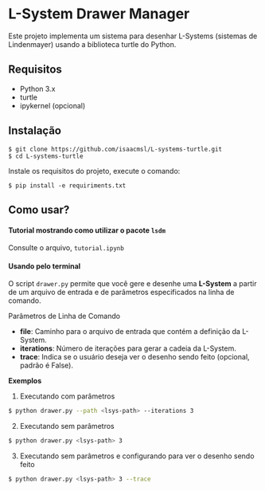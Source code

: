 # L-System Drawer Manager

Este projeto implementa um sistema para desenhar L-Systems (sistemas de Lindenmayer) usando a biblioteca turtle do Python.

## Requisitos
- Python 3.x
- turtle
- ipykernel (opcional)

## Instalação

    $ git clone https://github.com/isaacmsl/L-systems-turtle.git
    $ cd L-systems-turtle

Instale os requisitos do projeto, execute o comando:

    $ pip install -e requiriments.txt

## Como usar?
#### Tutorial mostrando como utilizar o pacote `lsdm`
Consulte o arquivo, `tutorial.ipynb`

#### Usando pelo terminal 
O script `drawer.py` permite que você gere e desenhe uma **L-System** a partir de um arquivo de entrada e de parâmetros especificados na linha de comando.

Parâmetros de Linha de Comando
- **file**: Caminho para o arquivo de entrada que contém a definição da L-System.
- **iterations**: Número de iterações para gerar a cadeia da L-System.
- **trace**: Indica se o usuário deseja ver o desenho sendo feito (opcional, padrão é False).

**Exemplos**

1. Executando com parâmetros
```sh
$ python drawer.py --path <lsys-path> --iterations 3
```

2. Executando sem parâmetros
```sh
$ python drawer.py <lsys-path> 3
```

3. Executando sem parâmetros e configurando para ver o desenho sendo feito
```sh
$ python drawer.py <lsys-path> 3 --trace
```